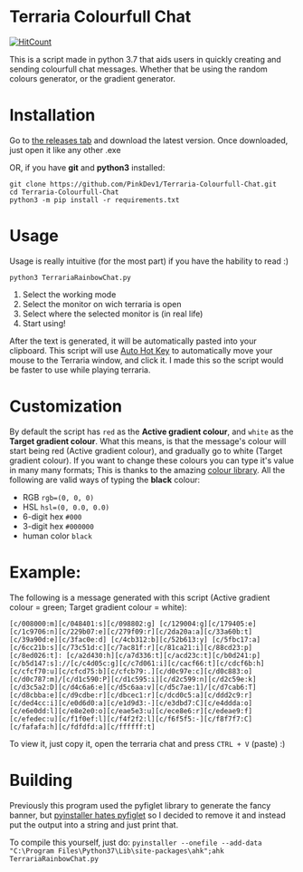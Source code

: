 # Terraria Colourfull Chat
[![HitCount](http://hits.dwyl.com/pinkdev1/Terraria-Colourfull-Chat.svg)](http://hits.dwyl.com/pinkdev1/Terraria-Colourfull-Chat)    

This is a script made in python 3.7 that aids users in quickly creating and sending colourfull chat messages. Whether that be using the random colours generator, or the gradient generator.

# Installation

Go to [the releases tab](https://github.com/PinkDev1/Terraria-Colourfull-Chat/releases) and download the latest version.
Once downloaded, just open it like any other .exe

OR, if you have **git** and **python3** installed:
```
git clone https://github.com/PinkDev1/Terraria-Colourfull-Chat.git
cd Terraria-Colourfull-Chat
python3 -m pip install -r requirements.txt 
```   

# Usage
Usage is really intuitive (for the most part) if you have the hability to read :)

`python3 TerrariaRainbowChat.py`

1. Select the working mode
2. Select the monitor on wich terraria is open
3. Select where the selected monitor is (in real life)
4. Start using!

After the text is generated, it will be automatically pasted into your clipboard. 
This script will use [Auto Hot Key](https://www.autohotkey.com/) to automatically move your mouse to the Terraria window, and click it. I made this so the script would be faster to use while playing terraria. 

# Customization
By default the script has `red` as the **Active gradient colour**, and `white` as the **Target gradient colour**. What this means, is that the message's colour will start being red (Active gradient colour), and gradually go to white (Target gradient colour). If you want to change these colours you can type it's value in many many formats; This is thanks to the amazing [colour library](https://pypi.org/project/colour/). All the following are valid ways of typing the **black** colour:

* RGB `rgb=(0, 0, 0)`
* HSL `hsl=(0, 0.0, 0.0)`
* 6-digit hex `#000`
* 3-digit hex `#000000`
* human color `black`

# Example:
The following is a message generated with this script (Active gradient colour = green; Target gradient colour = white):

`[c/008000:m][c/048401:s][c/098802:g] [c/129004:g][c/179405:e][c/1c9706:n][c/229b07:e][c/279f09:r][c/2da20a:a][c/33a60b:t][c/39a90d:e][c/3fac0e:d] [c/4cb312:b][c/52b613:y] [c/5fbc17:a] [c/6cc21b:s][c/73c51d:c][c/7ac81f:r][c/81ca21:i][c/88cd23:p][c/8ed026:t]: [c/a2d430:h][c/a7d336:t][c/acd23c:t][c/b0d241:p][c/b5d147:s]://[c/c4d05c:g][c/c7d061:i][c/cacf66:t][c/cdcf6b:h][c/cfcf70:u][c/cfcd75:b][c/cfcb79:.][c/d0c97e:c][c/d0c883:o][c/d0c787:m]/[c/d1c590:P][c/d1c595:i][c/d2c599:n][c/d2c59e:k][c/d3c5a2:D][c/d4c6a6:e][c/d5c6aa:v][c/d5c7ae:1]/[c/d7cab6:T][c/d8cbba:e][c/d9cdbe:r][c/dbcec1:r][c/dcd0c5:a][c/ddd2c9:r][c/ded4cc:i][c/e0d6d0:a][c/e1d9d3:-][c/e3dbd7:C][c/e4ddda:o][c/e6e0dd:l][c/e8e2e0:o][c/eae5e3:u][c/ece8e6:r][c/edeae9:f][c/efedec:u][c/f1f0ef:l][c/f4f2f2:l][c/f6f5f5:-][c/f8f7f7:C][c/fafafa:h][c/fdfdfd:a][c/ffffff:t]`

To view it, just copy it, open the terraria chat and press `CTRL + V` (paste) :)

# Building
Previously this program used the pyfiglet library to generate the fancy banner, but [pyinstaller hates pyfiglet](https://stackoverflow.com/questions/36970026/pyinstaller-importerror-no-module-named-pyfiglet-fonts) so I decided to remove it and instead put the output into a string and just print that.

To compile this yourself, just do:
`pyinstaller --onefile --add-data "C:\Program Files\Python37\Lib\site-packages\ahk";ahk TerrariaRainbowChat.py`
